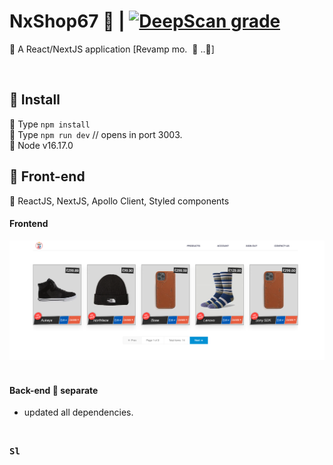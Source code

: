 # NxShop67 :convenience_store: | [![DeepScan grade](https://deepscan.io/api/teams/16862/projects/22444/branches/662143/badge/grade.svg)](https://deepscan.io/dashboard#view=project&tid=16862&pid=22444&bid=662143)

:lollipop: A React/NextJS application [Revamp mo.&nbsp; :pizza: ..:snail:]

<br />

## :paperclip: Install

:lollipop: Type `npm install`  
:lollipop: Type `npm run dev` // opens in port 3003.  
:lollipop: Node v16.17.0

## :paperclip: Front-end


:lollipop: ReactJS, NextJS, Apollo Client, Styled components



#### <kdb>Frontend</kdb>

<img src="public/static/row-products-pagination.png" alt="shop frontend">


<br />
<br />


#### Back-end :paperclip: separate
- updated all dependencies.


<br />

<kbd>**Sl**</kbd>
